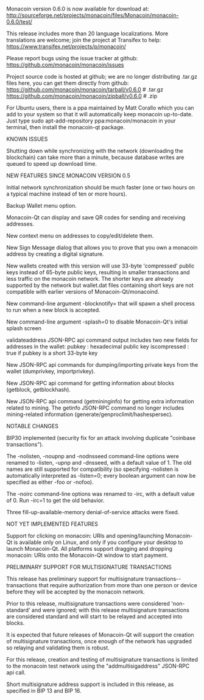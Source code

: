 Monacoin version 0.6.0 is now available for download at:
http://sourceforge.net/projects/monacoin/files/Monacoin/monacoin-0.6.0/test/

This release includes more than 20 language localizations.
More translations are welcome; join the
project at Transifex to help:
https://www.transifex.net/projects/p/monacoin/

Please report bugs using the issue tracker at github:
https://github.com/monacoin/monacoin/issues

Project source code is hosted at github; we are no longer
distributing .tar.gz files here, you can get them
directly from github:
https://github.com/monacoin/monacoin/tarball/v0.6.0  # .tar.gz
https://github.com/monacoin/monacoin/zipball/v0.6.0  # .zip

For Ubuntu users, there is a ppa maintained by Matt Corallo which
you can add to your system so that it will automatically keep
monacoin up-to-date.  Just type
sudo apt-add-repository ppa:monacoin/monacoin
in your terminal, then install the monacoin-qt package.


KNOWN ISSUES

Shutting down while synchronizing with the network
(downloading the blockchain) can take more than a minute,
because database writes are queued to speed up download
time.


NEW FEATURES SINCE MONACOIN VERSION 0.5

Initial network synchronization should be much faster
(one or two hours on a typical machine instead of ten or more
hours).

Backup Wallet menu option.

Monacoin-Qt can display and save QR codes for sending
and receiving addresses.

New context menu on addresses to copy/edit/delete them.

New Sign Message dialog that allows you to prove that you
own a monacoin address by creating a digital
signature.

New wallets created with this version will
use 33-byte 'compressed' public keys instead of
65-byte public keys, resulting in smaller
transactions and less traffic on the monacoin
network. The shorter keys are already supported
by the network but wallet.dat files containing
short keys are not compatible with earlier
versions of Monacoin-Qt/monacoind.

New command-line argument -blocknotify=<command>
that will spawn a shell process to run <command> 
when a new block is accepted.

New command-line argument -splash=0 to disable
Monacoin-Qt's initial splash screen

validateaddress JSON-RPC api command output includes
two new fields for addresses in the wallet:
pubkey : hexadecimal public key
iscompressed : true if pubkey is a short 33-byte key

New JSON-RPC api commands for dumping/importing
private keys from the wallet (dumprivkey, importprivkey).

New JSON-RPC api command for getting information about
blocks (getblock, getblockhash).

New JSON-RPC api command (getmininginfo) for getting
extra information related to mining. The getinfo
JSON-RPC command no longer includes mining-related
information (generate/genproclimit/hashespersec).



NOTABLE CHANGES

BIP30 implemented (security fix for an attack involving
duplicate "coinbase transactions").

The -nolisten, -noupnp and -nodnsseed command-line
options were renamed to -listen, -upnp and -dnsseed,
with a default value of 1. The old names are still
supported for compatibility (so specifying -nolisten
is automatically interpreted as -listen=0; every
boolean argument can now be specified as either
-foo or -nofoo).

The -noirc command-line options was renamed to
-irc, with a default value of 0. Run -irc=1 to
get the old behavior.

Three fill-up-available-memory denial-of-service
attacks were fixed.


NOT YET IMPLEMENTED FEATURES

Support for clicking on monacoin: URIs and
opening/launching Monacoin-Qt is available only on Linux,
and only if you configure your desktop to launch
Monacoin-Qt. All platforms support dragging and dropping
monacoin: URIs onto the Monacoin-Qt window to start
payment.


PRELIMINARY SUPPORT FOR MULTISIGNATURE TRANSACTIONS

This release has preliminary support for multisignature
transactions-- transactions that require authorization
from more than one person or device before they
will be accepted by the monacoin network.

Prior to this release, multisignature transactions
were considered 'non-standard' and were ignored;
with this release multisignature transactions are
considered standard and will start to be relayed
and accepted into blocks.

It is expected that future releases of Monacoin-Qt
will support the creation of multisignature transactions,
once enough of the network has upgraded so relaying
and validating them is robust.

For this release, creation and testing of multisignature
transactions is limited to the monacoin test network using
the "addmultisigaddress" JSON-RPC api call.

Short multisignature address support is included in this
release, as specified in BIP 13 and BIP 16.
